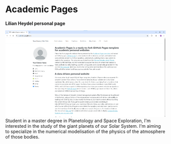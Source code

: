 # Academic Pages
**Lilian Heydel personal page**

![Academic Pages template example](images/homepage.png "Academic Pages template example")
Student in a master degree in Planetology and Space Exploration, I'm interested in the study of the giant planets of our Solar System. I'm aiming to specialize in the numerical modelisation of the physics of the atmosphere of those bodies.